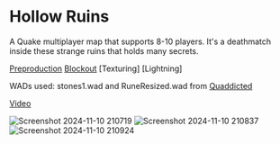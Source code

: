 # Hollow Ruins
A Quake multiplayer map that supports 8-10 players. It's a deathmatch inside these strange ruins that holds many secrets. 

[Preproduction](https://github.com/CobaltJCode/hollow-ruins/blob/main/preproduction.md)
[Blockout](https://github.com/CobaltJCode/hollow-ruins/blob/main/blockout.md)
[Texturing]
[Lightning]

WADs used: stones1.wad and RuneResized.wad from [Quaddicted](https://www.quaddicted.com/files/wads/)

[Video](https://youtu.be/zW00VE_yCTg)


![Screenshot 2024-11-10 210719](https://github.com/user-attachments/assets/36fdad0a-25da-4e5b-8cfe-05204a6af755)
![Screenshot 2024-11-10 210837](https://github.com/user-attachments/assets/02efe546-28ea-4879-8933-f963bf917f7c)
![Screenshot 2024-11-10 210924](https://github.com/user-attachments/assets/f31469e7-b34e-4030-a7ae-066baea5ea81)
